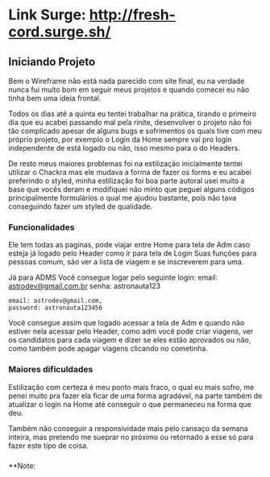 # Link Surge: http://fresh-cord.surge.sh/



## Iniciando Projeto
Bem o Wireframe não está nada parecido com site final, eu na verdade nunca fui muito bom em seguir meus projetos e quando comecei eu não tinha bem uma ideia frontal.

Todos os dias até a quinta eu tentei trabalhar na prática, tirando o primeiro dia que eu acabei passando mal pela rinite, desenvolver o projeto não foi tão complicado apesar de alguns bugs e sofrimentos os quais tive com meu próprio projeto, por exemplo o Login da Home sempre vai pro login independente de está logado ou não, isso mesmo para o do Headers.

De resto meus maiores problemas foi na estilização inicialmente tentei utilizar o Chackra mas ele mudava a forma de fazer os forms e eu acabei preferindo o styled, minha estilização foi boa parte autoral usei muito a base que vocês deram e modifiquei não minto que peguei alguns códigos principalmente formulários o qual me ajudou bastante, pois não tava conseguindo fazer um styled de qualidade.



### Funcionalidades
Ele tem todas as paginas, pode viajar entre Home para tela de Adm caso esteja já logado pelo Header como ir para tela de Login
Suas funções para pessoas comum, são ver a lista de viagem e se inscreverem para uma.

Já para ADMS
Você consegue logar pelo seguinte login:
	email:  astrodev@gmail.com.br
	senha: astronauta123 

	
	email: astrodev@gmail.com,
	password: astronauta123456


Você consegue assim que logado acessar a tela de Adm e quando não estiver nela acessar pelo Header, como adm você pode criar viagens, ver os candidatos para cada viagem e dizer se eles estão aprovados ou não, como também pode apagar viagens clicando no cometinha.





### Maiores dificuldades
Estilização com certeza é meu ponto mais fraco, o qual eu mais sofro, me penei muito pra fazer ela ficar de uma forma agradável, na parte também de atualizar o login na Home até conseguir o que permaneceu na forma que deu.

Também não conseguir a responsividade mais pelo cansaço da semana inteira, mas pretendo me sueprar no próximo ou retornado a esse só para fazer este tipo de coisa.

### 

### 

**Note: 

